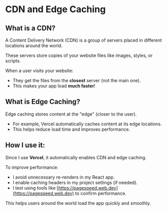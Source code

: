 # CDN and Edge Caching

## What is a CDN?

A Content Delivery Network (CDN) is a group of servers placed in different locations around the world.

These servers store copies of your website files like images, styles, or scripts.

When a user visits your website:
- They get the files from the **closest** server (not the main one).
- This makes your app load **much faster**!

## What is Edge Caching?

Edge caching stores content at the "edge" (closer to the user).

- For example, Vercel automatically caches content at its edge locations.
- This helps reduce load time and improves performance.

## How I use it:

Since I use **Vercel**, it automatically enables CDN and edge caching.

To improve performance:
- I avoid unnecessary re-renders in my React app.
- I enable caching headers in my project settings (if needed).
- I test using tools like [https://pagespeed.web.dev](https://pagespeed.web.dev) to confirm performance.

This helps users around the world load the app quickly and smoothly.
